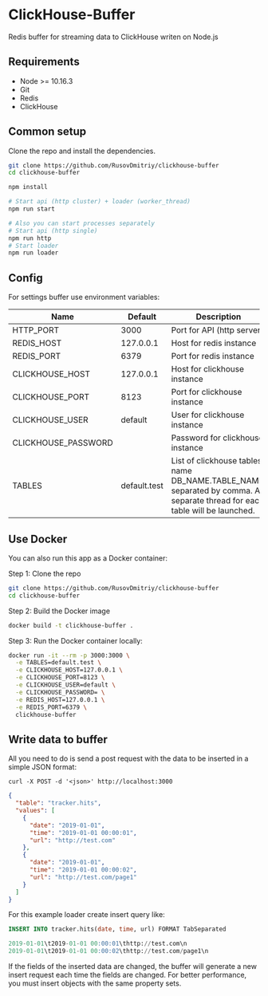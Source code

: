 # ClickHouse-Buffer

Redis buffer for streaming data to ClickHouse writen on Node.js

## Requirements

- Node >= 10.16.3
- Git
- Redis
- ClickHouse

## Common setup

Clone the repo and install the dependencies.

```bash
git clone https://github.com/RusovDmitriy/clickhouse-buffer
cd clickhouse-buffer

npm install
```

```bash
# Start api (http cluster) + loader (worker_thread)
npm run start

# Also you can start processes separately
# Start api (http single)
npm run http
# Start loader
npm run loader
```

## Config

For settings buffer use environment variables:

| Name                | Default      | Description                                                                                                               |
| ------------------- | ------------ | ------------------------------------------------------------------------------------------------------------------------- |
| HTTP_PORT           | 3000         | Port for API (http server)                                                                                                |
| REDIS_HOST          | 127.0.0.1    | Host for redis instance                                                                                                   |
| REDIS_PORT          | 6379         | Port for redis instance                                                                                                   |
| CLICKHOUSE_HOST     | 127.0.0.1    | Host for clickhouse instance                                                                                              |
| CLICKHOUSE_PORT     | 8123         | Port for clickhouse instance                                                                                              |
| CLICKHOUSE_USER     | default      | User for clickhouse instance                                                                                              |
| CLICKHOUSE_PASSWORD |              | Password for clickhouse instance                                                                                          |
| TABLES              | default.test | List of clickhouse tables name DB_NAME.TABLE_NAME, separated by comma. A separate thread for each table will be launched. |

## Use Docker

You can also run this app as a Docker container:

Step 1: Clone the repo

```bash
git clone https://github.com/RusovDmitriy/clickhouse-buffer
cd clickhouse-buffer
```

Step 2: Build the Docker image

```bash
docker build -t clickhouse-buffer .
```

Step 3: Run the Docker container locally:

```bash
docker run -it --rm -p 3000:3000 \
  -e TABLES=default.test \
  -e CLICKHOUSE_HOST=127.0.0.1 \
  -e CLICKHOUSE_PORT=8123 \
  -e CLICKHOUSE_USER=default \
  -e CLICKHOUSE_PASSWORD= \
  -e REDIS_HOST=127.0.0.1 \
  -e REDIS_PORT=6379 \
  clickhouse-buffer
```

## Write data to buffer

All you need to do is send a post request with the data to be inserted in a simple JSON format:

```bahs
curl -X POST -d '<json>' http://localhost:3000
```

```json
{
  "table": "tracker.hits",
  "values": [
    {
      "date": "2019-01-01",
      "time": "2019-01-01 00:00:01",
      "url": "http://test.com"
    },
    {
      "date": "2019-01-01",
      "time": "2019-01-01 00:00:02",
      "url": "http://test.com/page1"
    }
  ]
}
```

For this example loader create insert query like:

```sql
INSERT INTO tracker.hits(date, time, url) FORMAT TabSeparated

2019-01-01\t2019-01-01 00:00:01\thttp://test.com\n
2019-01-01\t2019-01-01 00:00:02\thttp://test.com/page1\n
```

If the fields of the inserted data are changed, the buffer will generate a new insert request each time the fields are changed. For better performance, you must insert objects with the same property sets.
